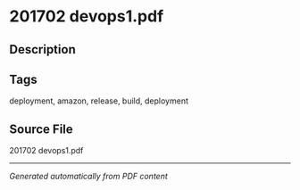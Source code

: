 # 201702 devops1.pdf

## Description

## Tags
deployment, amazon, release, build, deployment

## Source File
201702 devops1.pdf

---
*Generated automatically from PDF content*

